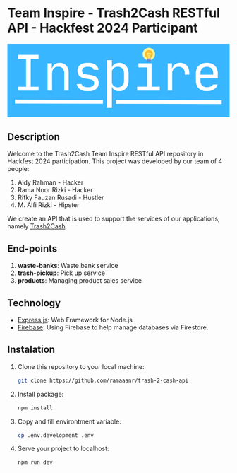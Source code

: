 # Team Inspire - Trash2Cash RESTful API - Hackfest 2024 Participant

![Team Inspire Logo](inspire-logo.png)

## Description

Welcome to the Trash2Cash Team Inspire RESTful API repository in Hackfest 2024 participation. This project was developed by our team of 4 people:
1. Aldy Rahman - Hacker
2. Rama Noor Rizki - Hacker
3. Rifky Fauzan Rusadi - Hustler
4. M. Alfi Rizki - Hipster

We create an API that is used to support the services of our applications, namely [Trash2Cash](https://github.com/aldy02/Trash2Cash/).

## End-points

1. **waste-banks**: Waste bank service
2. **trash-pickup**: Pick up service
3. **products**: Managing product sales service

## Technology

- [Express.js](https://expressjs.com/): Web Framework for Node.js
- [Firebase](https://firebase.google.com/): Using Firebase to help manage databases via Firestore.

## Instalation

1. Clone this repository to your local machine:

   ```bash
   git clone https://github.com/ramaaanr/trash-2-cash-api

2. Install package:

   ```bash
   npm install

3. Copy and fill environtment variable:

   ```bash
   cp .env.development .env

4. Serve your project to localhost:

   ```bash
   npm run dev
